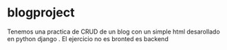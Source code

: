 # blogproject

Tenemos una practica de CRUD de un blog con un simple html desarollado en python django .
El ejercicio no es bronted es backend

